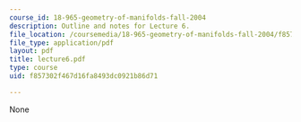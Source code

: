 ```yaml
---
course_id: 18-965-geometry-of-manifolds-fall-2004
description: Outline and notes for Lecture 6.
file_location: /coursemedia/18-965-geometry-of-manifolds-fall-2004/f857302f467d16fa8493dc0921b86d71_lecture6.pdf
file_type: application/pdf
layout: pdf
title: lecture6.pdf
type: course
uid: f857302f467d16fa8493dc0921b86d71

---
```

None